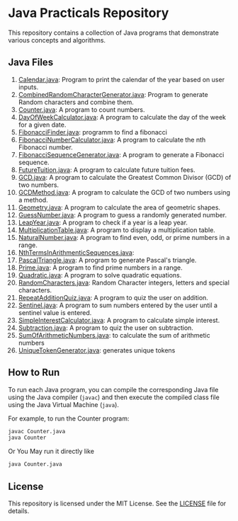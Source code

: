 # Java Practicals Repository

This repository contains a collection of Java programs that demonstrate various concepts and algorithms.

## Java Files

1. [Calendar.java](Calendar.java): Program to print the calendar of the year based on user inputs.
2. [CombinedRandomCharacterGenerator.java](CombinedRandomCharacterGenerator.java): Program to generate Random characters and combine them.
3. [Counter.java](Counter.java): A program to count numbers.
4. [DayOfWeekCalculator.java](DayOfWeekCalculator.java): A program to calculate the day of the week for a given date.
5. [FibonacciFinder.java](FibonacciFinder.java): programm to find a fibonacci
6. [FibonacciNumberCalculator.java](FibonacciNumberCalculator.java): A program to calculate the nth Fibonacci number.
7. [FibonacciSequenceGenerator.java](FibonacciSequenceGenerator.java): A program to generate a Fibonacci sequence.
8. [FutureTuition.java](FutureTuition.java): A program to calculate future tuition fees.
9. [GCD.java](GCD.java): A program to calculate the Greatest Common Divisor (GCD) of two numbers.
10. [GCDMethod.java](GCDMethod.java): A program to calculate the GCD of two numbers using a method.
11. [Geometry.java](Geometry.java): A program to calculate the area of geometric shapes.
12. [GuessNumber.java](GuessNumber.java): A program to guess a randomly generated number.
13. [LeapYear.java](LeapYear.java): A program to check if a year is a leap year.
14. [MultiplicationTable.java](MultiplicationTable.java): A program to display a multiplication table.
15. [NaturalNumber.java](NaturalNumber.java): A program to find even, odd, or prime numbers in a range.
16. [NthTermsInArithmenticSequences.java](NthTermsInArithmenticSequences.java):
17. [PascalTriangle.java](PascalTriangle.java): A program to generate Pascal's triangle.
18. [Prime.java](Prime.java): A program to find prime numbers in a range.
19. [Quadratic.java](Quadratic.java): A program to solve quadratic equations.
20. [RandomCharacters.java](RandomCharacters.java): Random Character integers, letters and special characters.
21. [RepeatAdditionQuiz.java](RepeatAdditionQuiz.java): A program to quiz the user on addition.
22. [Sentinel.java](Sentinel.java): A program to sum numbers entered by the user until a sentinel value is entered.
23. [SimpleInterestCalculator.java](SimpleInterestCalculator.java): A program to calculate simple interest.
24. [Subtraction.java](Subtraction.java): A program to quiz the user on subtraction.
25. [SumOfArithmeticNumbers.java](SumOfArithmeticNumbers.java): to calculate the sum of arithmetic numbers
26. [UniqueTokenGenerator.java](UniqueTokenGenerator.java): generates unique tokens

## How to Run

To run each Java program, you can compile the corresponding Java file using the Java compiler (`javac`) and then execute the compiled class file using the Java Virtual Machine (`java`).

For example, to run the Counter program:

```bash
javac Counter.java
java Counter
```

Or You May run it directly like

```bash
java Counter.java
```

## License

This repository is licensed under the MIT License. See the [LICENSE](../../../LICENSE) file for details.
